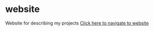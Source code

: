 # website
Website for describing my projects
[Click here to navigate to website](https://mmj-the-fighter.github.io/website/)  
